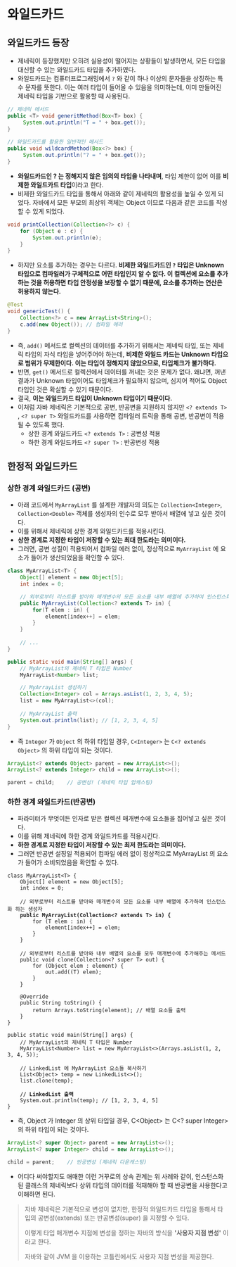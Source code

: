 # 와일드카드

## 와일드카드 등장

* 제네릭이 등장했지만 오히려 실용성이 떨어지는 상황들이 발생하면서, 모든 타입을 대신할 수 있는 와일드카드 타입을 추가하였다.&#x20;
* 와일드카드는 컴퓨터프로그래밍에서 `?` 와 같이 하나 이상의 문자들을 상징하는 특수 문자를 뜻한다. 이는 여러 타입이 들어올 수 있음을 의미하는데, 이미 만들어진 제네릭 타입을 기반으로 활용할 때 사용된다.&#x20;

```java
// 제네릭 메서드
public <T> void generitMethod(Box<T> box) {
     System.out.println("T = " + box.get());
}
 
// 와일드카드를 활용한 일반적인 메서드
public void wildcardMethod(Box<?> box) {
     System.out.println("? = " + box.get());
}
```

* **와일드카드인 ? 는 정해지지 않은 임의의 타입을 나타내며**, 타입 제한이 없어 이를 **비제한 와일드카드 타입**이라고 한다.&#x20;
* 비제한 와일드카드 타입을 통해서 아래와 같이 제네릭의 활용성을 높일 수 있게 되었다. 자바에서 모든 부모의 최상위 객체는 Object 이므로 다음과 같은 코드를 작성할 수 있게 되었다.&#x20;

```java
void printCollection(Collection<?> c) {
    for (Object e : c) {
        System.out.println(e);
    }
}
```

* 하지만 요소를 추가하는 경우는 다르다. **비제한 와일드카드인 `?` 타입은 Unknown 타입으로 컴파일러가 구체적으로 어떤 타입인지 알 수 없다. 이 컬렉션에 요소를 추가하는 것을 허용하면 타입 안정성을 보장할 수 없기 때문에, 요소를 추가하는 연산은 허용하지 않는다.**&#x20;

```java
@Test
void genericTest() {
    Collection<?> c = new ArrayList<String>();
    c.add(new Object()); // 컴파일 에러
}
```

* 즉, `add()` 메서드로 컬렉션의 데이터를 추가하기 위해서는 제네릭 타입, 또는 제네릭 타입의 자식 타입을 넣어주어야 하는데, **비제한 와일드 카드는 Unknown 타입으로 범위가 무제한이다. 이는 타입이 정해지지 않았으므로, 타입체크가 불가하다.**&#x20;
* 반면, `get()` 메서드로 컬렉션에서 데이터를 꺼내는 것은 문제가 없다. 왜냐면, 꺼낸 결과가 Unknown 타입이어도 타입체크가 필요하지 않으며, 심지어 적어도 Object 타입인 것은 확실할 수 있기 때문이다.&#x20;
* 결국, **이는 와일드카드 타입이 Unknown 타입이기 때문이다.**&#x20;
* 이처럼 자바 제네릭은 기본적으로 공변, 반공변을 지원하지 않지만 `<? extends T>` , `<? super T>` 와일드카드를 사용하면 컴파일러 트릭을 통해 공변, 반공변이 적용될 수 있도록 했다.&#x20;
  * 상한 경계 와일드카드 `<? extends T>` : 공변성 적용&#x20;
  * 하한 경계 와일드카드 `<? super T>` : 반공변성 적용

## 한정적 와일드카드&#x20;

### 상한 경계 와일드카드 (공변)&#x20;

* 아래 코드에서 `MyArrayList` 를 설계한 개발자의 의도는 `Collection<Integer>`, `Collection<Double>` 객체를 생성자의 인수로 모두 받아서 배열에 넣고 싶은 것이다.&#x20;
* 이를 위해서 제네릭에 상한 경계 와일드카드를 적용시킨다.&#x20;
* **상한 경계로 지정한 타입이 저장할 수 있는 최대 한도라는 의미이다.**&#x20;
* 그러면, 공변 성질이 적용되어서 컴파일 에러 없이, 정상적으로 `MyArrayList` 에 요소가 들어가 생산되었음을 확인할 수 있다.&#x20;

```java
class MyArrayList<T> {
    Object[] element = new Object[5];
    int index = 0;

    // 외부로부터 리스트를 받아와 매개변수의 모든 요소를 내부 배열에 추가하여 인스턴스화 하는 생성자
    public MyArrayList(Collection<? extends T> in) {
        for(T elem : in) {
            element[index++] = elem;
        }
    }
    
    // ...
}

public static void main(String[] args) {
    // MyArrayList의 제네릭 T 타입은 Number
    MyArrayList<Number> list;

    // MyArrayList 생성하기
    Collection<Integer> col = Arrays.asList(1, 2, 3, 4, 5);
    list = new MyArrayList<>(col);
    
    // MyArrayList 출력
    System.out.println(list); // [1, 2, 3, 4, 5]
}
```

* 즉 `Integer` 가 `Object` 의 하위 타입일 경우, `C<Integer>` 는 `C<? extends Object>` 의 하위 타입이 되는 것이다.&#x20;

```java
ArrayList<? extends Object> parent = new ArrayList<>();
ArrayList<? extends Integer> child = new ArrayList<>();

parent = child;    // 공변성! (제네릭 타입 업캐스팅)
```

### 하한 경계 와일드카드(반공변)&#x20;

* &#x20;파라미터가 무엇이든 인자로 받은 컬렉션 매개변수에 요소들을 집어넣고 싶은 것이다.&#x20;
* 이를 위해 제네릭에 하한 경계 와일드카드를 적용시킨다.&#x20;
* **하한 경계로 지정한 타입이 저장할 수 있는 최저 한도라는 의미이다.**&#x20;
* 그러면 반공변 설징일 적용되어 컴파일 에러 없이 정상적으로 MyArrayList 의 요소가 들어가 소비되었음을 확인할 수 있다.&#x20;

<pre class="language-java"><code class="lang-java">class MyArrayList&#x3C;T> {
    Object[] element = new Object[5];
    int index = 0;

    // 외부로부터 리스트를 받아와 매개변수의 모든 요소를 내부 배열에 추가하여 인스턴스화 하는 생성자
<strong>    public MyArrayList(Collection&#x3C;? extends T> in) {
</strong>        for (T elem : in) {
            element[index++] = elem;
        }
    }

    // 외부로부터 리스트를 받아와 내부 배열의 요소를 모두 매개변수에 추가해주는 메서드
    public void clone(Collection&#x3C;? super T> out) {
        for (Object elem : element) {
            out.add((T) elem);
        }
    }

    @Override
    public String toString() {
        return Arrays.toString(element); // 배열 요소들 출력
    }
}

public static void main(String[] args) {
    // MyArrayList의 제네릭 T 타입은 Number
    MyArrayList&#x3C;Number> list = new MyArrayList&#x3C;>(Arrays.asList(1, 2, 3, 4, 5));

    // LinkedList 에 MyArrayList 요소들 복사하기
    List&#x3C;Object> temp = new LinkedList&#x3C;>();
    list.clone(temp);

<strong>    // LinkedList 출력
</strong>    System.out.println(temp); // [1, 2, 3, 4, 5]
}
</code></pre>

* 즉, Object 가 Integer 의 상위 타입일 경우, C\<Object> 는 C\<? super Integer> 의 하위 타입이 되는 것이다.&#x20;

```java
ArrayList<? super Object> parent = new ArrayList<>(); 
ArrayList<? super Integer> child = new ArrayList<>(); 

child = parent;    // 반공변성 (제네릭 다운캐스팅) 
```

* 어디다 써야할지도 애매한 이런 거꾸로의 상속 관계는 위 사례와 같이, 인스턴스화 된 클래스의 제네릭보다 상위 타입의 데이터를 적재해야 할 때 반공변을 사용한다고 이해하면 된다.&#x20;

> 자바 제네릭은 기본적으로 변성이 없지만, 한정적 와일드카드 타입을 통해서 타입의 공변성(extends) 또는 반공변성(super) 을 지정할 수 있다.&#x20;
>
> 이렇게 타입 매개변수 지점에 변성을 정하는 자바의 방식을 **'사용자 지점 변성'** 이라고 한다.&#x20;
>
> 자바와 같이 JVM 을 이용하는 코틀린에서도 사용자 지점 변성을 제공한다.&#x20;


